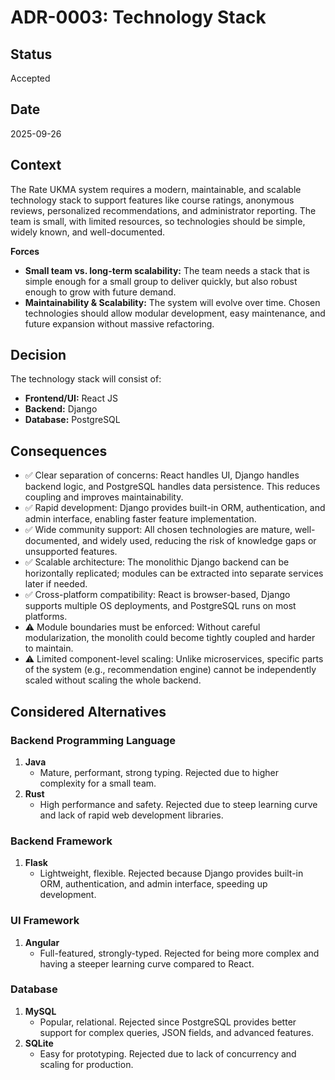 # ADR-0003: Technology Stack


## Status
Accepted


## Date
2025-09-26


## Context
The Rate UKMA system requires a modern, maintainable, and scalable technology stack to support features like course ratings, anonymous reviews, personalized recommendations, and administrator reporting.
The team is small, with limited resources, so technologies should be simple, widely known, and well-documented.

**Forces**
- **Small team vs. long-term scalability:** The team needs a stack that is simple enough for a small group to deliver quickly, but also robust enough to grow with future demand.
- **Maintainability & Scalability:** The system will evolve over time. Chosen technologies should allow modular development, easy maintenance, and future expansion without massive refactoring.


## Decision
The technology stack will consist of:

* **Frontend/UI:** React JS 
* **Backend:** Django  
* **Database:** PostgreSQL  


## Consequences
* ✅ Clear separation of concerns: React handles UI, Django handles backend logic, and PostgreSQL handles data persistence. This reduces coupling and improves maintainability.  
* ✅ Rapid development: Django provides built-in ORM, authentication, and admin interface, enabling faster feature implementation.  
* ✅ Wide community support: All chosen technologies are mature, well-documented, and widely used, reducing the risk of knowledge gaps or unsupported features.  
* ✅ Scalable architecture: The monolithic Django backend can be horizontally replicated; modules can be extracted into separate services later if needed.  
* ✅ Cross-platform compatibility: React is browser-based, Django supports multiple OS deployments, and PostgreSQL runs on most platforms.  
* ⚠️ Module boundaries must be enforced: Without careful modularization, the monolith could become tightly coupled and harder to maintain.  
* ⚠️ Limited component-level scaling: Unlike microservices, specific parts of the system (e.g., recommendation engine) cannot be independently scaled without scaling the whole backend. 


## Considered Alternatives

### Backend Programming Language
1. **Java**
   * Mature, performant, strong typing. Rejected due to higher complexity for a small team.
2. **Rust**
   * High performance and safety. Rejected due to steep learning curve and lack of rapid web development libraries.

### Backend Framework
1. **Flask**
   * Lightweight, flexible. Rejected because Django provides built-in ORM, authentication, and admin interface, speeding up development.  

### UI Framework
1. **Angular**
   * Full-featured, strongly-typed. Rejected for being more complex and having a steeper learning curve compared to React.  

### Database
1. **MySQL**
   * Popular, relational. Rejected since PostgreSQL provides better support for complex queries, JSON fields, and advanced features.  
2. **SQLite**
   * Easy for prototyping. Rejected due to lack of concurrency and scaling for production.  
